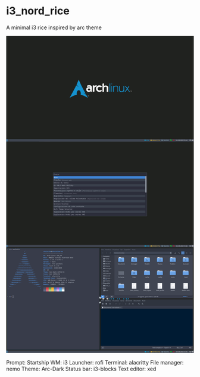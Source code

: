 # i3_nord_rice
A minimal i3 rice inspired by arc theme

![Screenshot](screenshot.png)

Prompt: Startship
WM: i3
Launcher: rofi
Terminal: alacritty
File manager: nemo
Theme: Arc-Dark
Status bar: i3-blocks
Text editor: xed

